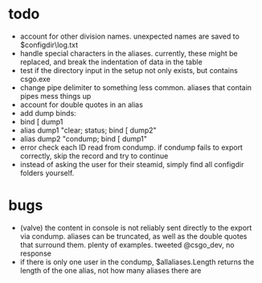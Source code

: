 # todo
* account for other division names. unexpected names are saved to $configdir\log.txt
* handle special characters in the aliases. currently, these might be replaced, and break the indentation of data in the table
* test if the directory input in the setup not only exists, but contains csgo.exe
* change pipe delimiter to something less common. aliases that contain pipes mess things up
* account for double quotes in an alias
* add dump binds:
 * bind [ dump1
 * alias dump1 "clear; status; bind [ dump2"
 * alias dump2 "condump; bind [ dump1"
* error check each ID read from condump. if condump fails to export correctly, skip the record and try to continue
* instead of asking the user for their steamid, simply find all configdir folders yourself.

# bugs
* (valve) the content in console is not reliably sent directly to the export via condump. aliases can be truncated, as well as the double quotes that surround them. plenty of examples. tweeted @csgo_dev, no response
* if there is only one user in the condump, $allaliases.Length returns the length of the one alias, not how many aliases there are


